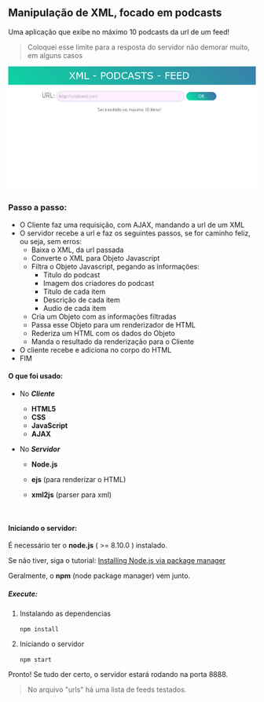 ## Manipulação de XML, focado em podcasts

Uma aplicação que exibe no máximo 10 podcasts da url de um feed!

> Coloquei esse limite para a resposta do servidor não demorar muito, em alguns casos

![image_1](./imgs/app1.png)

### Passo a passo:

- O Cliente faz uma requisição, com AJAX, mandando a url de um XML
- O servidor recebe a url e faz os seguintes passos, se for caminho feliz, ou seja, sem erros:
  - Baixa o XML, da url passada
  - Converte o XML para Objeto Javascript
  - Filtra o Objeto Javascript, pegando as informações:
    - Titulo do podcast
    - Imagem dos criadores do podcast
    - Titulo de cada item
    - Descrição de cada item
    - Audio de cada item
  - Cria um Objeto com as informações filtradas
  - Passa esse Objeto para um renderizador de HTML
  - Rederiza um HTML com os dados do Objeto
  - Manda o resultado da renderização para o Cliente
- O cliente recebe e adiciona no corpo do HTML
- FIM



#### O que foi usado:

- No _**Cliente**_
  - **HTML5**
  - **CSS**
  - **JavaScript**
  - **AJAX**


- No _**Servidor**_

  - **Node.js**

  - **ejs** (para renderizar o HTML)

  - **xml2js** (parser para xml)

    ​

#### Iniciando o servidor:

É necessário ter o **node.js** ( >= 8.10.0 ) instalado.

Se não tiver, siga o tutorial: [Installing Node.js via package manager](https://nodejs.org/en/download/package-manager/)

Geralmente, o **npm** (node package manager) vem junto.

##### Execute:

1. Instalando as dependencias

   ```npm install```

2. Iniciando o servidor

   ```npm start```



Pronto! Se tudo der certo, o servidor estará rodando na porta 8888.

>  No arquivo "urls" há uma lista de feeds testados.

